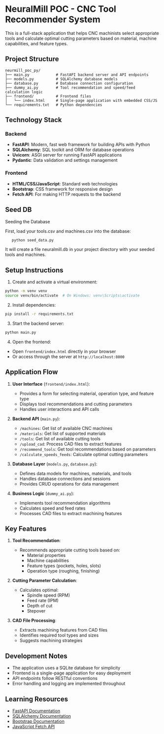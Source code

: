 # NeuralMill POC - CNC Tool Recommender System

This is a full-stack application that helps CNC machinists select appropriate tools and calculate optimal cutting parameters based on material, machine capabilities, and feature types.

## Project Structure

```
neurmill_poc_py/
├── main.py            # FastAPI backend server and API endpoints
├── models.py          # SQLAlchemy database models
├── database.py        # Database connection configuration
├── dummy_ai.py        # Tool recommendation and speed/feed calculation logic
├── frontend/          # Frontend files
│   └── index.html     # Single-page application with embedded CSS/JS
└── requirements.txt   # Python dependencies
```

## Technology Stack

### Backend
- **FastAPI**: Modern, fast web framework for building APIs with Python
- **SQLAlchemy**: SQL toolkit and ORM for database operations
- **Uvicorn**: ASGI server for running FastAPI applications
- **Pydantic**: Data validation and settings management

### Frontend
- **HTML/CSS/JavaScript**: Standard web technologies
- **Bootstrap**: CSS framework for responsive design
- **Fetch API**: For making HTTP requests to the backend

## Seed DB
Seeding the Database

First, load your tools.csv and machines.csv into the database:
```bash
   python seed_data.py
```
It will create a file neuralmill.db in your project directory with your seeded tools and machines.

## Setup Instructions

1. Create and activate a virtual environment:
```bash
python -m venv venv
source venv/bin/activate  # On Windows: venv\Scripts\activate
```

2. Install dependencies:
```bash
pip install -r requirements.txt
```

3. Start the backend server:
```bash
python main.py
```

4. Open the frontend:
- Open `frontend/index.html` directly in your browser
- Or access through the server at `http://localhost:8000`

## Application Flow

1. **User Interface** (`frontend/index.html`):
   - Provides a form for selecting material, operation type, and feature type
   - Displays tool recommendations and cutting parameters
   - Handles user interactions and API calls

2. **Backend API** (`main.py`):
   - `/machines`: Get list of available CNC machines
   - `/materials`: Get list of supported materials
   - `/tools`: Get list of available cutting tools
   - `/upload_cad`: Process CAD files to extract features
   - `/recommend_tools`: Get tool recommendations based on parameters
   - `/calculate_speeds_feeds`: Calculate optimal cutting parameters

3. **Database Layer** (`models.py`, `database.py`):
   - Defines data models for machines, materials, and tools
   - Handles database connections and sessions
   - Provides CRUD operations for data management

4. **Business Logic** (`dummy_ai.py`):
   - Implements tool recommendation algorithms
   - Calculates speed and feed rates
   - Processes CAD files to extract machining features

## Key Features

1. **Tool Recommendation**:
   - Recommends appropriate cutting tools based on:
     - Material properties
     - Machine capabilities
     - Feature types (pockets, holes, slots)
     - Operation type (roughing, finishing)

2. **Cutting Parameter Calculation**:
   - Calculates optimal:
     - Spindle speed (RPM)
     - Feed rate (IPM)
     - Depth of cut
     - Stepover

3. **CAD File Processing**:
   - Extracts machining features from CAD files
   - Identifies required tool types and sizes
   - Suggests machining strategies

## Development Notes

- The application uses a SQLite database for simplicity
- Frontend is a single-page application for easy deployment
- API endpoints follow RESTful conventions
- Error handling and logging are implemented throughout

## Learning Resources

- [FastAPI Documentation](https://fastapi.tiangolo.com/)
- [SQLAlchemy Documentation](https://docs.sqlalchemy.org/)
- [Bootstrap Documentation](https://getbootstrap.com/docs/5.1/getting-started/introduction/)
- [JavaScript Fetch API](https://developer.mozilla.org/en-US/docs/Web/API/Fetch_API) 